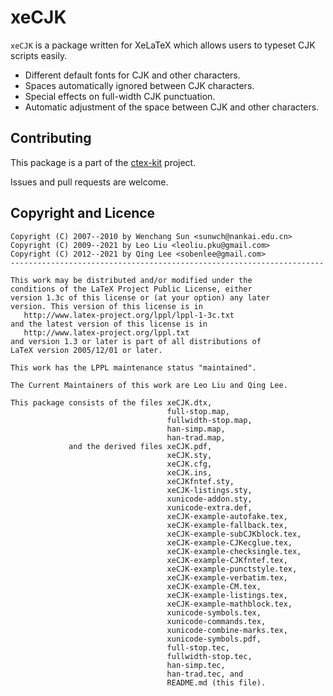 xeCJK
=====

`xeCJK` is a package written for XeLaTeX which allows users to typeset
CJK scripts easily.

 - Different default fonts for CJK and other characters.
 - Spaces automatically ignored between CJK characters.
 - Special effects on full-width CJK punctuation.
 - Automatic adjustment of the space between CJK and other characters.

Contributing
------------

This package is a part of the [ctex-kit](https://github.com/CTeX-org/ctex-kit) project.

Issues and pull requests are welcome.

Copyright and Licence
---------------------

    Copyright (C) 2007--2010 by Wenchang Sun <sunwch@nankai.edu.cn>
    Copyright (C) 2009--2021 by Leo Liu <leoliu.pku@gmail.com>
    Copyright (C) 2012--2021 by Qing Lee <sobenlee@gmail.com>
    ----------------------------------------------------------------------

    This work may be distributed and/or modified under the
    conditions of the LaTeX Project Public License, either
    version 1.3c of this license or (at your option) any later
    version. This version of this license is in
       http://www.latex-project.org/lppl/lppl-1-3c.txt
    and the latest version of this license is in
       http://www.latex-project.org/lppl.txt
    and version 1.3 or later is part of all distributions of
    LaTeX version 2005/12/01 or later.

    This work has the LPPL maintenance status "maintained".

    The Current Maintainers of this work are Leo Liu and Qing Lee.

    This package consists of the files xeCJK.dtx,
                                       full-stop.map,
                                       fullwidth-stop.map,
                                       han-simp.map,
                                       han-trad.map,
                 and the derived files xeCJK.pdf,
                                       xeCJK.sty,
                                       xeCJK.cfg,
                                       xeCJK.ins,
                                       xeCJKfntef.sty,
                                       xeCJK-listings.sty,
                                       xunicode-addon.sty,
                                       xunicode-extra.def,
                                       xeCJK-example-autofake.tex,
                                       xeCJK-example-fallback.tex,
                                       xeCJK-example-subCJKblock.tex,
                                       xeCJK-example-CJKecglue.tex,
                                       xeCJK-example-checksingle.tex,
                                       xeCJK-example-CJKfntef.tex,
                                       xeCJK-example-punctstyle.tex,
                                       xeCJK-example-verbatim.tex,
                                       xeCJK-example-CM.tex,
                                       xeCJK-example-listings.tex,
                                       xeCJK-example-mathblock.tex,
                                       xunicode-symbols.tex,
                                       xunicode-commands.tex,
                                       xunicode-combine-marks.tex,
                                       xunicode-symbols.pdf,
                                       full-stop.tec,
                                       fullwidth-stop.tec,
                                       han-simp.tec,
                                       han-trad.tec, and
                                       README.md (this file).
